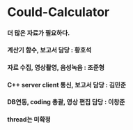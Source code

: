 # Could-Calculator
#### 더 많은 자료가 필요하다.

#### 계산기 함수, 보고서 담당 : 황호석
#### 자료 수집, 영상촬영, 음성녹음 : 조준형
#### C++ server client 통신, 보고서 담당 : 김민준
#### DB연동, coding 총괄, 영상 편집 담당 : 이창준

#### thread는 미확정
